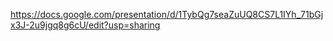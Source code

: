 https://docs.google.com/presentation/d/1TybQg7seaZuUQ8CS7L1IYh_71bGjx3J-2u9jgq8g6cU/edit?usp=sharing
